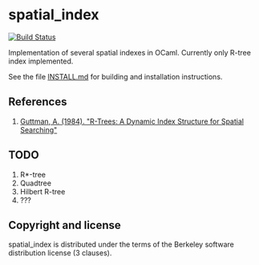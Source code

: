 spatial_index
=============

[![Build Status](https://travis-ci.org/aluuu/spatial_index.svg?branch=master)](https://travis-ci.org/aluuu/spatial_index)

Implementation of several spatial indexes in OCaml. Currently only R-tree index implemented.

See the file [INSTALL.md](INSTALL.md) for building and installation
instructions.

References
----------

1. [Guttman, A. (1984). "R-Trees: A Dynamic Index Structure for Spatial Searching"](http://www-db.deis.unibo.it/courses/SI-LS/papers/Gut84.pdf)

TODO
----------

1. R*-tree
2. Quadtree
3. Hilbert R-tree
4. ???

Copyright and license
---------------------

spatial_index is distributed under the terms of the Berkeley software
distribution license (3 clauses).
